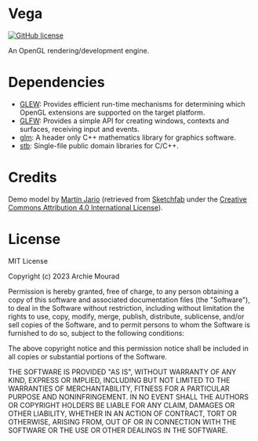 # Vega
[![GitHub license](https://img.shields.io/github/license/archiemourad/Vega.svg)](https://github.com/archiemourad/Vega/blob/stable/LICENSE)

An OpenGL rendering/development engine.

# Dependencies
- [GLEW](https://glew.sourceforge.net/): Provides efficient run-time mechanisms for determining which OpenGL extensions are supported on the target platform.
- [GLFW](https://www.glfw.org/): Provides a simple API for creating windows, contexts and surfaces, receiving input and events.
- [glm](https://github.com/g-truc/glm): A header only C++ mathematics library for graphics software.
- [stb](https://github.com/nothings/stb): Single-file public domain libraries for C/C++.

# Credits
Demo model by [Martín Jario](https://www.artstation.com/martinjario) (retrieved from [Sketchfab](https://sketchfab.com/3d-models/skull-downloadable-1a9db900738d44298b0bc59f68123393) under the [Creative Commons Attribution 4.0 International License](https://creativecommons.org/licenses/by/4.0/)).

# License
MIT License

Copyright (c) 2023 Archie Mourad

Permission is hereby granted, free of charge, to any person obtaining a copy
of this software and associated documentation files (the "Software"), to deal
in the Software without restriction, including without limitation the rights
to use, copy, modify, merge, publish, distribute, sublicense, and/or sell
copies of the Software, and to permit persons to whom the Software is
furnished to do so, subject to the following conditions:

The above copyright notice and this permission notice shall be included in all
copies or substantial portions of the Software.

THE SOFTWARE IS PROVIDED "AS IS", WITHOUT WARRANTY OF ANY KIND, EXPRESS OR
IMPLIED, INCLUDING BUT NOT LIMITED TO THE WARRANTIES OF MERCHANTABILITY,
FITNESS FOR A PARTICULAR PURPOSE AND NONINFRINGEMENT. IN NO EVENT SHALL THE
AUTHORS OR COPYRIGHT HOLDERS BE LIABLE FOR ANY CLAIM, DAMAGES OR OTHER
LIABILITY, WHETHER IN AN ACTION OF CONTRACT, TORT OR OTHERWISE, ARISING FROM,
OUT OF OR IN CONNECTION WITH THE SOFTWARE OR THE USE OR OTHER DEALINGS IN THE
SOFTWARE.
